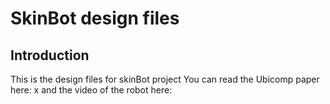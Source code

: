 # SkinBot design files

## Introduction 
This is the design files for skinBot project
You can read the Ubicomp paper here: x and the video of the robot here: 
